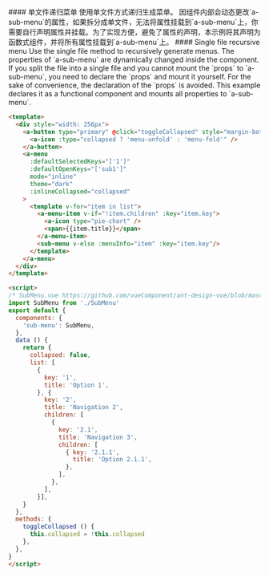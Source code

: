 <cn>
#### 单文件递归菜单
使用单文件方式递归生成菜单。
因组件内部会动态更改`a-sub-menu`的属性，如果拆分成单文件，无法将属性挂载到`a-sub-menu`上，你需要自行声明属性并挂载。为了实现方便，避免了属性的声明，本示例将其声明为函数式组件，并将所有属性挂载到`a-sub-menu`上。
</cn>

<us>
#### Single file recursive menu
Use the single file method to recursively generate menus.
The properties of `a-sub-menu` are dynamically changed inside the component. If you split the file into a single file and you cannot mount the `props` to `a-sub-menu`, you need to declare the `props` and mount it yourself. For the sake of convenience, the declaration of the `props` is avoided. This example declares it as a functional component and mounts all properties to `a-sub-menu`.
</us>

```html
<template>
  <div style="width: 256px">
    <a-button type="primary" @click="toggleCollapsed" style="margin-bottom: 16px">
      <a-icon :type="collapsed ? 'menu-unfold' : 'menu-fold'" />
    </a-button>
    <a-menu
      :defaultSelectedKeys="['1']"
      :defaultOpenKeys="['sub1']"
      mode="inline"
      theme="dark"
      :inlineCollapsed="collapsed"
    >
      <template v-for="item in list">
        <a-menu-item v-if="!item.children" :key="item.key">
          <a-icon type="pie-chart" />
          <span>{{item.title}}</span>
        </a-menu-item>
        <sub-menu v-else :menuInfo="item" :key="item.key"/>
      </template>
    </a-menu>
  </div>
</template>

<script>
/* SubMenu.vue https://github.com/vueComponent/ant-design-vue/blob/master/components/menu/demo/SubMenu.vue */
import SubMenu from './SubMenu'
export default {
  components: {
    'sub-menu': SubMenu,
  },
  data () {
    return {
      collapsed: false,
      list: [
        {
          key: '1',
          title: 'Option 1',
        }, {
          key: '2',
          title: 'Navigation 2',
          children: [
            {
              key: '2.1',
              title: 'Navigation 3',
              children: [
                { key: '2.1.1',
                  title: 'Option 2.1.1',
                },
              ],
            },
          ],
        }],
    }
  },
  methods: {
    toggleCollapsed () {
      this.collapsed = !this.collapsed
    },
  },
}
</script>
```

